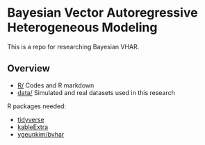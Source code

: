 
# Bayesian Vector Autoregressive Heterogeneous Modeling

This is a repo for researching Bayesian VHAR.

## Overview

-   [R/](https://github.com/ygeunkim/paper-bvhar/tree/master/r) Codes
    and R markdown
-   [data/](https://github.com/ygeunkim/paper-bvhar/tree/master/data)
    Simulated and real datasets used in this research

R packages needed:

-   [tidyverse](https://www.tidyverse.org)
-   [kableExtra](https://haozhu233.github.io/kableExtra/)
-   [ygeunkim/bvhar](https://github.com/ygeunkim/bvhar)
